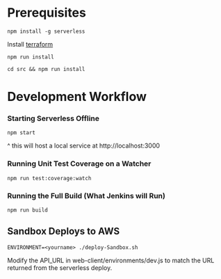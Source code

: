 # Prerequisites

`npm install -g serverless`

Install [terraform](https://www.terraform.io/intro/getting-started/install.html)

`npm run install`

`cd src && npm run install`

# Development Workflow

### Starting Serverless Offline

`npm start`

^ this will host a local service at http://localhost:3000

### Running Unit Test Coverage on a Watcher

`npm run test:coverage:watch`

### Running the Full Build (What Jenkins will Run)

`npm run build`

## Sandbox Deploys to AWS

`ENVIRONMENT=<yourname> ./deploy-Sandbox.sh`

Modify the API_URL in web-client/environments/dev.js to match the URL returned from the serverless deploy.